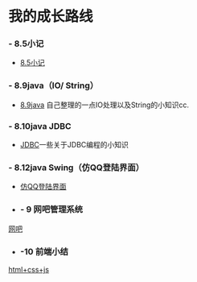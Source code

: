 ﻿# 我的成长路线
### - 8.5小记
    
- [8.5小记](https://github.com/xilimao/-/blob/master/8.5%E5%B0%8F%E8%AE%B0.md)
    
### - 8.9java（IO/ String）
- [8.9java](https://github.com/xilimao/-/blob/master/8.9java3%EF%BC%88IO%E5%A4%84%E7%90%86andString%E4%B8%80%E4%BA%9B%E5%B0%8F%E7%9F%A5%E8%AF%86%EF%BC%89.md) 自己整理的一点IO处理以及String的小知识cc.
### - 8.10java JDBC
- [JDBC](https://github.com/xilimao/-/blob/master/8.10java%20JDBC.md)一些关于JDBC编程的小知识
### - 8.12java Swing（仿QQ登陆界面）
- [仿QQ登陆界面](https://github.com/xilimao/-/blob/master/Swing%EF%BC%88%E4%BB%BFQQ%E7%99%BB%E5%BD%95%E7%95%8C%E9%9D%A2%EF%BC%89.md)
- ### - 9 网吧管理系统
[网吧](https://github.com/xilimao/javaj_wangba)
- ### -10 前端小结
[html+css+js](https://github.com/xilimao/html-css-js)